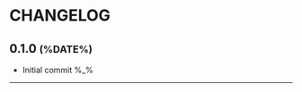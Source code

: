 CHANGELOG
=========

0.1.0 <small>(%DATE%)</small>
------------------------------

* Initial commit
%_%

------------------------------
